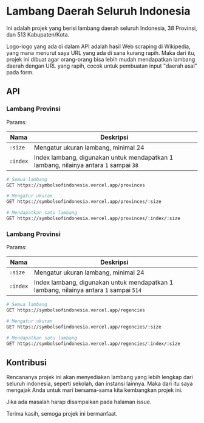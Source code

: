 # Lambang Daerah Seluruh Indonesia

Ini adalah projek yang berisi lambang daerah seluruh Indonesia, 38 Provinsi, dan 513 Kabupaten/Kota.

Logo-logo yang ada di dalam API adalah hasil Web scraping di Wikipedia, yang mana menurut saya URL yang ada di sana kurang rapih. Maka dari itu, projek ini dibuat agar orang-orang bisa lebih mudah mendapatkan lambang daerah dengan URL yang rapih, cocok untuk pembuatan input "daerah asal" pada form.

## API

### Lambang Provinsi

Params:

| Nama     | Deskripsi                                                                             |
| -------- | ------------------------------------------------------------------------------------- |
| `:size`  | Mengatur ukuran lambang, minimal 24                                                   |
| `:index` | Index lambang, digunakan untuk mendapatkan 1 lambang, nilainya antara `1` sampai `38` |

```bash
# Semua lambang
GET https://symbolsofindonesia.vercel.app/provinces

# Mengatur ukuran
GET https://symbolsofindonesia.vercel.app/provinces/:size

# Mendapatkan satu lambang
GET https://symbolsofindonesia.vercel.app/provinces/:index/:size
```

### Lambang Provinsi

Params:

| Nama     | Deskripsi                                                                              |
| -------- | -------------------------------------------------------------------------------------- |
| `:size`  | Mengatur ukuran lambang, minimal 24                                                    |
| `:index` | Index lambang, digunakan untuk mendapatkan 1 lambang, nilainya antara `1` sampai `514` |

```bash
# Semua lambang
GET https://symbolsofindonesia.vercel.app/regencies

# Mengatur ukuran
GET https://symbolsofindonesia.vercel.app/regencies/:size

# Mendapatkan satu lambang
GET https://symbolsofindonesia.vercel.app/regencies/:index/:size
```

## Kontribusi

Rencananya projek ini akan menyediakan lambang yang lebih lengkap dari seluruh indonesia, seperti sekolah, dan instansi lainnya. Maka dari itu saya mengajak Anda untuk mari bersama-sama kita kembangkan projek ini.

Jika ada masalah harap disampaikan pada halaman issue.

Terima kasih, semoga projek ini bermanfaat.
